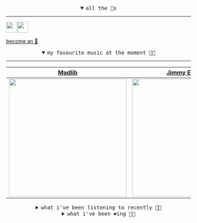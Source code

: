 <details open>

<summary align="center"><samp>all the 🥚s</samp></summary>
<hr />

<a href="https://github.com/pvinis"><img src="https://avatars.githubusercontent.com/u/100233?s=90&v=4" width="30" height="30" /><a href="https://github.com/maxPugh"><img src="https://avatars.githubusercontent.com/u/46350013?s=90&u=52a601eaa2d272b35477d096fe782ebf0a8a1f68&v=4" width="30" height="30" />

<samp><a href="https://github.com/bitttttten/bitttttten/stargazers">become an 🥚</a></samp>

</details>

<details open>

<summary align="center"><samp>my favourite music at the moment 🎵🎶</samp></summary>
<hr />

<!-- toc -->

| [Madlib](https://open.spotify.com/artist/5LhTec3c7dcqBvpLRWbMcf)                                                                                                 | [Jimmy Eat World](https://open.spotify.com/artist/3Ayl7mCk0nScecqOzvNp6s)                                                                                        | [Grimes](https://open.spotify.com/artist/053q0ukIDRgzwTr4vNSwab)                                                                                                 | [Oneohtrix Point Never](https://open.spotify.com/artist/2wPDbhaGXCqROrVmwDdCrK)                                                                                  |
| ---------------------------------------------------------------------------------------------------------------------------------------------------------------- | ---------------------------------------------------------------------------------------------------------------------------------------------------------------- | ---------------------------------------------------------------------------------------------------------------------------------------------------------------- | ---------------------------------------------------------------------------------------------------------------------------------------------------------------- |
| [<img src="https://i.scdn.co/image/ab6761610000e5ebdb860c843b90fdea28f670d6" width="320" height="auto">](https://open.spotify.com/artist/5LhTec3c7dcqBvpLRWbMcf) | [<img src="https://i.scdn.co/image/ab6761610000e5ebaa42f1560a0eb7855c29f899" width="320" height="auto">](https://open.spotify.com/artist/3Ayl7mCk0nScecqOzvNp6s) | [<img src="https://i.scdn.co/image/ab6761610000e5ebd1fb85d4f4d90efaa6a6ebf7" width="320" height="auto">](https://open.spotify.com/artist/053q0ukIDRgzwTr4vNSwab) | [<img src="https://i.scdn.co/image/ab6761610000e5ebdcb37659a650e2e700c94986" width="320" height="auto">](https://open.spotify.com/artist/2wPDbhaGXCqROrVmwDdCrK) |

<!-- tocstop -->

</details>

<details>

<summary align="center"><samp>what i've been listening to recently 🎵🎶</samp></summary>
<hr />

<!-- toc -->

| [Thoughts of Tomorrow<br />Tommy Guerrero](https://open.spotify.com/track/0UteiHWUDLSBADE2YJAl56)                                                               | [Crosshairs<br />Cassandra Jenkins](https://open.spotify.com/track/4LKIAWZrSNc7PekyP3QhO7)                                                                      | [Oberon<br />LUMP, Laura Marling, Mike Lin…](https://open.spotify.com/track/7fCU8KpswpUeR0sCh602WA)                                                             | [Fell Sound<br />Mirrorring](https://open.spotify.com/track/6QhJBzD1KgwHgHftQwAMSJ)                                                                             |
| --------------------------------------------------------------------------------------------------------------------------------------------------------------- | --------------------------------------------------------------------------------------------------------------------------------------------------------------- | --------------------------------------------------------------------------------------------------------------------------------------------------------------- | --------------------------------------------------------------------------------------------------------------------------------------------------------------- |
| [<img src="https://i.scdn.co/image/ae0d59f1ae424e5091a51e6eac7db78823a66e1f" width="320" height="auto">](https://open.spotify.com/track/0UteiHWUDLSBADE2YJAl56) | [<img src="https://i.scdn.co/image/ab6761610000e5eb5a348631830e87556180cbf7" width="320" height="auto">](https://open.spotify.com/track/4LKIAWZrSNc7PekyP3QhO7) | [<img src="https://i.scdn.co/image/ab6761610000e5eb9e412ed392a80791bbceecfd" width="320" height="auto">](https://open.spotify.com/track/7fCU8KpswpUeR0sCh602WA) | [<img src="https://i.scdn.co/image/ab67616d0000b2735b983f178298f86738057755" width="320" height="auto">](https://open.spotify.com/track/6QhJBzD1KgwHgHftQwAMSJ) |

<!-- tocstop -->

</details>

<details>

<summary align="center"><samp>what i've been ❤️ing 🎵🎶</samp></summary>
<hr />

<!-- toc -->

| [Going Out<br />Loma](https://open.spotify.com/album/3R4lqy2nBiIttoY8dAWsAf)                                                                                    | [Come Down to Us<br />Burial](https://open.spotify.com/album/1o3bcXSMkishGv7hiHIloh)                                                                            | [Passing Trains<br />George FitzGerald](https://open.spotify.com/album/52LJO0cNeBErBohaxNZ0t4)                                                                  | [Parallel 7<br />Four Tet](https://open.spotify.com/album/1xrXrgQDQzTlGrDYhX8ikT)                                                                               |
| --------------------------------------------------------------------------------------------------------------------------------------------------------------- | --------------------------------------------------------------------------------------------------------------------------------------------------------------- | --------------------------------------------------------------------------------------------------------------------------------------------------------------- | --------------------------------------------------------------------------------------------------------------------------------------------------------------- |
| [<img src="https://i.scdn.co/image/ab67616d0000b27321e7d067e2d02894676ccc96" width="320" height="auto">](https://open.spotify.com/album/3R4lqy2nBiIttoY8dAWsAf) | [<img src="https://i.scdn.co/image/ab67616d0000b273df81cb3137c16d8bb4fede09" width="320" height="auto">](https://open.spotify.com/album/1o3bcXSMkishGv7hiHIloh) | [<img src="https://i.scdn.co/image/ab67616d0000b27397dc0b171168d4e1196c1c8a" width="320" height="auto">](https://open.spotify.com/album/52LJO0cNeBErBohaxNZ0t4) | [<img src="https://i.scdn.co/image/ab67616d0000b2738ca7b1e049ed737df8e29d5d" width="320" height="auto">](https://open.spotify.com/album/1xrXrgQDQzTlGrDYhX8ikT) |

<!-- tocstop -->

</details>
